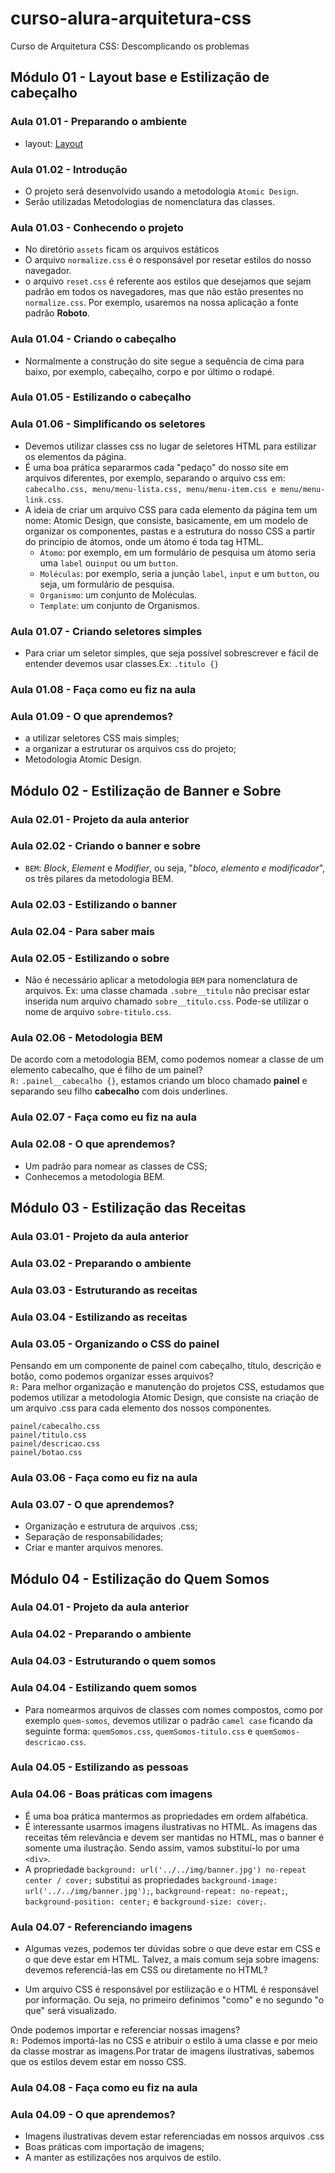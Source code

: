 # curso-alura-arquitetura-css
Curso de Arquitetura CSS: Descomplicando os problemas

## Módulo 01 - Layout base e Estilização de cabeçalho
### Aula 01.01 - Preparando o ambiente
- layout: [Layout](https://www.figma.com/file/0gMF5BPgplPYqQA6Om1T1sk9/alura-bootstrap?node-id=0%3A1)

### Aula 01.02 - Introdução
- O projeto será desenvolvido usando a metodologia `Atomic Design`.
- Serão utilizadas Metodologias de nomenclatura das classes.

### Aula 01.03 - Conhecendo o projeto
- No diretório `assets` ficam os arquivos estáticos
- O arquivo `normalize.css` é o responsável por resetar estilos do nosso navegador.
- o arquivo `reset.css` é referente aos estilos que desejamos que sejam padrão em todos os navegadores, mas que não estão presentes no `normalize.css`. Por exemplo, usaremos na nossa aplicação a fonte padrão **Roboto**.

### Aula 01.04 - Criando o cabeçalho
- Normalmente a construção do site segue a sequência de cima para baixo, por exemplo, cabeçalho, corpo e por último o rodapé.

### Aula 01.05 - Estilizando o cabeçalho

### Aula 01.06 - Simplificando os seletores
- Devemos utilizar classes css no lugar de seletores HTML para estilizar os elementos da página.
- É uma boa prática separarmos cada "pedaço" do nosso site em arquivos diferentes, por exemplo, separando o arquivo css em: `cabecalho.css, menu/menu-lista.css, menu/menu-item.css e menu/menu-link.css`.
- A ideia de criar um arquivo CSS para cada elemento da página tem um nome: Atomic Design, que consiste, basicamente, em um modelo de organizar os componentes, pastas e a estrutura do nosso CSS a partir do princípio de átomos, onde um átomo é toda tag HTML.
  - `Àtomo`: por exemplo, em um formulário de pesquisa um átomo seria uma `label` ou`input` ou um `button`.
  - `Moléculas`: por exemplo, seria a junção `label`, `input` e um `button`, ou seja, um formulário de pesquisa.
  - `Organismo`: um conjunto de Moléculas.
  - `Template`: um conjunto de Organismos.

### Aula 01.07 - Criando seletores simples
- Para criar um seletor simples, que seja possível sobrescrever e fácil de entender devemos usar classes.Ex: `.titulo {}`

### Aula 01.08 - Faça como eu fiz na aula

### Aula 01.09 - O que aprendemos?
- a utilizar seletores CSS mais simples;
- a organizar a estruturar os arquivos css do projeto;
- Metodologia Atomic Design.

## Módulo 02 - Estilização de Banner e Sobre
### Aula 02.01 - Projeto da aula anterior

### Aula 02.02 - Criando o banner e sobre
- `BEM`: _Block_, _Element_ e _Modifier_, ou seja, "_bloco, elemento e modificador_", os três pilares da metodologia BEM.

### Aula 02.03 - Estilizando o banner

### Aula 02.04 - Para saber mais

### Aula 02.05 - Estilizando o sobre
- Não é necessário aplicar a metodologia `BEM` para nomenclatura de arquivos. Ex: uma classe chamada `.sobre__titulo` não precisar estar inserida num arquivo chamado `sobre__titulo.css`. Pode-se utilizar o nome de arquivo `sobre-titulo.css`.

### Aula 02.06 - Metodologia BEM
De acordo com a metodologia BEM, como podemos nomear a classe de um elemento cabecalho, que é filho de um painel?  
`R:` `.painel__cabecalho {}`, estamos criando um bloco chamado **painel** e separando seu filho **cabecalho** com dois underlines.

### Aula 02.07 - Faça como eu fiz na aula

### Aula 02.08 - O que aprendemos?
- Um padrão para nomear as classes de CSS;
- Conhecemos a metodologia BEM.

## Módulo 03 - Estilização das Receitas
### Aula 03.01 - Projeto da aula anterior

### Aula 03.02 - Preparando o ambiente

### Aula 03.03 - Estruturando as receitas

### Aula 03.04 - Estilizando as receitas

### Aula 03.05 - Organizando o CSS do painel
Pensando em um componente de painel com cabeçalho, título, descrição e botão, como podemos organizar esses arquivos?  
`R:` Para melhor organização e manutenção do projetos CSS, estudamos que podemos utilizar a metodologia Atomic Design, que consiste na criação de um arquivo .css para cada elemento dos nossos componentes.
```
painel/cabecalho.css
painel/titulo.css
painel/descricao.css
painel/botao.css
```

### Aula 03.06 - Faça como eu fiz na aula

### Aula 03.07 - O que aprendemos?
- Organização e estrutura de arquivos .css;
- Separação de responsabilidades;
- Criar e manter arquivos menores.

## Módulo 04 - Estilização do Quem Somos
### Aula 04.01 - Projeto da aula anterior

### Aula 04.02 - Preparando o ambiente

### Aula 04.03 - Estruturando o quem somos

### Aula 04.04 - Estilizando quem somos
- Para nomearmos arquivos de classes com nomes compostos, como por exemplo `quem-somos`, devemos utilizar o padrão `camel case` ficando da seguinte forma: `quemSomos.css`, `quemSomos-titulo.css` e `quemSomos-descricao.css`.

### Aula 04.05 - Estilizando as pessoas

### Aula 04.06 - Boas práticas com imagens
- É uma boa prática mantermos as propriedades em ordem alfabética.
- É interessante usarmos imagens ilustrativas no HTML. As imagens das receitas têm relevância e devem ser mantidas no HTML, mas o banner é somente uma ilustração. Sendo assim, vamos substituí-lo por uma `<div>`.
- A propriedade `background: url('../../img/banner.jpg') no-repeat center / cover;` substitui as propriedades   `background-image: url('../../img/banner.jpg');`,
`background-repeat: no-repeat;`, `background-position: center;` e `background-size: cover;`.

### Aula 04.07 - Referenciando imagens
- Algumas vezes, podemos ter dúvidas sobre o que deve estar em CSS e o que deve estar em HTML. Talvez, a mais comum seja sobre imagens: devemos referenciá-las em CSS ou diretamente no HTML?

- Um arquivo CSS é responsável por estilização e o HTML é responsável por informação. Ou seja, no primeiro definimos "como" e no segundo "o que" será visualizado.

Onde podemos importar e referenciar nossas imagens?  
`R:` Podemos importá-las no CSS e atribuir o estilo à uma classe e por meio da classe mostrar as imagens.Por tratar de imagens ilustrativas, sabemos que os estilos devem estar em nosso CSS.

### Aula 04.08 - Faça como eu fiz na aula

### Aula 04.09 - O que aprendemos?
- Imagens ilustrativas devem estar referenciadas em nossos arquivos .css
- Boas práticas com importação de imagens;
- A manter as estilizações nos arquivos de estilo.
